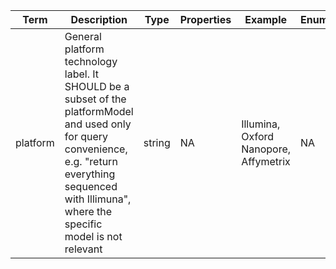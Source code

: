 |Term | Description | Type | Properties | Example | Enum|
| ---| ---| ---| ---| ---| --- |
| platform | General platform technology label. It SHOULD be a subset of the platformModel and used only for query convenience, e.g. "return everything sequenced with Illimuna", where the specific model is not relevant | string | NA | Illumina, Oxford Nanopore, Affymetrix | NA|

